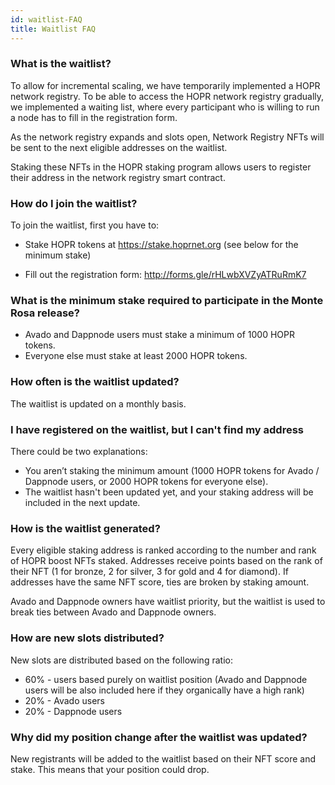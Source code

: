 ```yaml
---
id: waitlist-FAQ
title: Waitlist FAQ
---
```

### What is the waitlist?

To allow for incremental scaling, we have temporarily implemented a HOPR network registry. To be able to access the HOPR network registry gradually, we implemented a waiting list, where every participant who is willing to run a node has to fill in the registration form.

As the network registry expands and slots open, Network Registry NFTs will be sent to the next eligible addresses on the waitlist.

Staking these NFTs in the HOPR staking program allows users to register their address in the network registry smart contract.

### How do I join the waitlist?

To join the waitlist, first you have to:

- Stake HOPR tokens at https://stake.hoprnet.org (see below for the minimum stake)

- Fill out the registration form: http://forms.gle/rHLwbXVZyATRuRmK7

### What is the minimum stake required to participate in the Monte Rosa release?

- Avado and Dappnode users must stake a minimum of 1000 HOPR tokens.
- Everyone else must stake at least 2000 HOPR tokens.

### How often is the waitlist updated?

The waitlist is updated on a monthly basis.

### I have registered on the waitlist, but I can't find my address

There could be two explanations:

- You aren’t staking the minimum amount (1000 HOPR tokens for Avado / Dappnode users, or 2000 HOPR tokens for everyone else).
- The waitlist hasn't been updated yet, and your staking address will be included in the next update.

### How is the waitlist generated?

Every eligible staking address is ranked according to the number and rank of HOPR boost NFTs staked. Addresses receive points based on the rank of their NFT (1 for bronze, 2 for silver, 3 for gold and 4 for diamond). If addresses have the same NFT score, ties are broken by staking amount.

Avado and Dappnode owners have waitlist priority, but the waitlist is used to break ties between Avado and Dappnode owners.

### How are new slots distributed?

New slots are distributed based on the following ratio:

- 60% - users based purely on waitlist position (Avado and Dappnode users will be also included here if they organically have a high rank)
- 20% - Avado users
- 20% - Dappnode users

### Why did my position change after the waitlist was updated?

New registrants will be added to the waitlist based on their NFT score and stake. This means that your position could drop.
